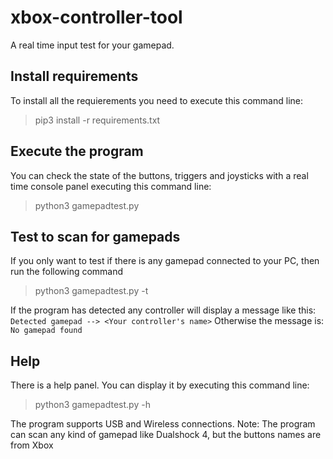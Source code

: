 
# xbox-controller-tool
A real time input test for your gamepad.

## Install requirements
To install all the requierements you need to execute this command line:
>pip3 install -r requirements.txt

## Execute the program
You can check the state of the buttons, triggers and joysticks with a real time console panel executing this command line:
>python3 gamepadtest.py

## Test to scan for gamepads
If you only want to test if there is any gamepad connected to your PC, then run the following command
> python3 gamepadtest.py -t

If the program has detected any controller will display a message like this:
`Detected gamepad --> <Your controller's name>`
Otherwise the message is:
`No gamepad found`

## Help
There is a help panel. You can display it by executing this command line:
>python3 gamepadtest.py -h

The program supports USB and Wireless connections.
Note: The program can scan any kind of gamepad like Dualshock 4, but the buttons names are from Xbox 
